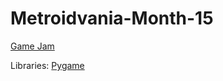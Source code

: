 # Metroidvania-Month-15

[Game Jam](https://itch.io/jam/metroidvania-month-15)

Libraries: [Pygame](https://www.pygame.org/)

